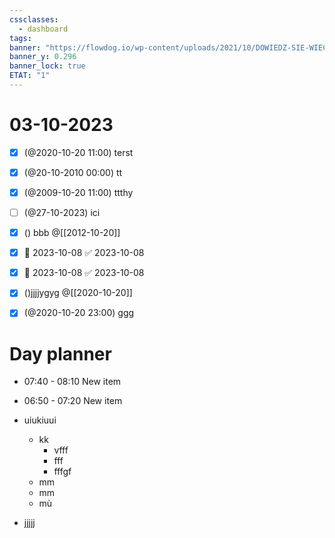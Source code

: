 ```yaml
---
cssclasses:
  - dashboard
tags: 
banner: "https://flowdog.io/wp-content/uploads/2021/10/DOWIEDZ-SIE-WIECEJ86.png"
banner_y: 0.296
banner_lock: true
ETAT: "1"
---
```


# 03-10-2023


- [x] (@2020-10-20 11:00) terst
- [x] (@20-10-2010 00:00) tt
- [x] (@2009-10-20 11:00) ttthy
- [ ] (@27-10-2023) ici
- [x] () bbb @[[2012-10-20]]


- [x]  📅 2023-10-08 ✅ 2023-10-08
- [x] 📅 2023-10-08 ✅ 2023-10-08

- [x] ()jjjjygyg @[[2020-10-20]]
- [x] (@2020-10-20 23:00) ggg

# Day planner

- 07:40 - 08:10 New item
- 06:50 - 07:20 New item
- uiukiuui
	- kk
		- vfff
		- fff
		- fffgf
	- mm
	- mm
	- mù



- jjjjj

